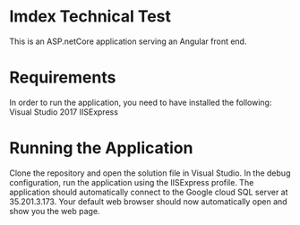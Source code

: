 # Imdex Technical Test

This is an ASP.netCore application serving an Angular front end.

# Requirements

In order to run the application, you need to have installed the following:
Visual Studio 2017
IISExpress

# Running the Application

Clone the repository and open the solution file in Visual Studio.
In the debug configuration, run the application using the IISExpress profile.
The application should automatically connect to the Google cloud SQL server at 35.201.3.173.
Your default web browser should now automatically open and show you the web page.

